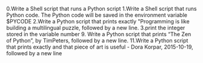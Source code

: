 0.Write a Shell script that runs a Python script
1.Write a Shell script that runs Python code. The Python code will be saved in the environment variable $PYCODE
2.Write a Python script that prints exactly "Programming is like building a multilingual puzzle, followed by a new line.
3.print the integer stored in the variable number
9. Write a Python script that prints “The Zen of Python”, by TimPeters, followed by a new line.
11.Write a Python script that prints exactly and that piece of art is useful - Dora Korpar, 2015-10-19, followed by a new line
